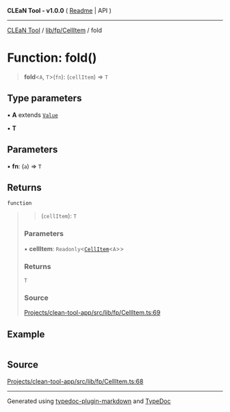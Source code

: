**CLEaN Tool - v1.0.0** ( [Readme](../../../../README.md) \| API )

***

[CLEaN Tool](../../../../modules.md) / [lib/fp/CellItem](../README.md) / fold

# Function: fold()

> **fold**\<`A`, `T`\>(`fn`): (`cellItem`) => `T`

## Type parameters

▪ **A** extends [`Value`](../type-aliases/Value.md)

▪ **T**

## Parameters

▪ **fn**: (`a`) => `T`

## Returns

`function`

> > (`cellItem`): `T`
>
> ### Parameters
>
> ▪ **cellItem**: `Readonly`\<[`CellItem`](../interfaces/CellItem.md)\<`A`\>\>
>
> ### Returns
>
> `T`
>
> ### Source
>
> [Projects/clean-tool-app/src/lib/fp/CellItem.ts:69](https://github.com/yuckyh/clean-tool-app/)
>

## Example

```ts

```

## Source

[Projects/clean-tool-app/src/lib/fp/CellItem.ts:68](https://github.com/yuckyh/clean-tool-app/)

***

Generated using [typedoc-plugin-markdown](https://www.npmjs.com/package/typedoc-plugin-markdown) and [TypeDoc](https://typedoc.org/)
